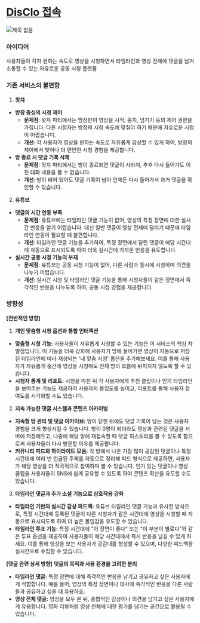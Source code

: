 # [DisClo 접속](http://43.203.154.25/)

![제목 없음](https://github.com/user-attachments/assets/0c135541-5ca3-41d8-8b6a-d64b466e74b8)

### 아이디어

사용자들이 각자 원하는 속도로 영상을 시청하면서 타임라인과 영상 전체에 댓글을 남겨 소통할 수 있는 자유로운 공동 시청 플랫폼

### 기존 서비스의 불편함

1. **왓챠**
- **방장 중심의 시청 제어**
    - **문제점**: 왓챠 파티에서는 방장만이 영상을 시작, 중지, 넘기기 등의 제어 권한을 가집니다. 다른 시청자는 방장의 시청 속도에 맞춰야 하기 때문에 자유로운 시청이 어렵습니다.
    - **개선**: 각 사용자가 영상을 원하는 속도로 자유롭게 감상할 수 있게 하여, 방장의 제어에서 벗어나 더 편안한 시청 경험을 제공합니다.
- **방 종료 시 댓글 기록 삭제**
    - **문제점**: 왓챠 파티에서는 방이 종료되면 댓글이 사라져, 추후 다시 들어가도 이전 대화 내용을 볼 수 없습니다.
    - **개선**: 방이 비어 있어도 댓글 기록이 남아 언제든 다시 들어가서 과거 댓글을 확인할 수 있습니다.
2. **유튜브**
- **댓글의 시간 연동 부족**
    - **문제점**: 유튜브에는 타임라인 댓글 기능이 없어, 영상의 특정 장면에 대한 실시간 반응을 얻기 어렵습니다. 대신 일반 댓글이 영상 전체에 달리기 때문에 타임라인 연동이 필요할 때 불편합니다.
    - **개선**: 타임라인 댓글 기능을 추가하여, 특정 장면에서 달린 댓글이 해당 시간대에 자동으로 표시되도록 하여 더욱 실시간에 가까운 반응을 유도합니다.
- **실시간 공동 시청 기능의 부재**
    - **문제점**: 유튜브는 공동 시청 기능이 없어, 다른 사람과 동시에 시청하며 의견을 나누기 어렵습니다.
    - **개선**: 실시간 시청 및 타임라인 댓글 기능을 통해 시청자들이 같은 장면에서 즉각적인 반응을 나누도록 하여, 공동 시청 경험을 제공합니다.

### 방향성

**[전반적인 방향]**

1. **개인 맞춤형 시청 옵션과 통합 인터랙션**
- **맞춤형 시청 기능:** 사용자들이 자유롭게 시청할 수 있는 기능은 이 서비스의 핵심 차별점입니다. 이 기능을 더욱 강화해 사용자가 방에 들어가면 영상이 자동으로 저장된 타임라인에 따라 재생되는 '내 맞춤 시청' 옵션을 추가해보세요. 이를 통해 사용자가 자유롭게 중간에 영상을 시청해도 전체 방의 흐름에 뒤처지지 않도록 할 수 있습니다.
- **시청자 통계 및 리포트:** 시청을 마친 뒤 각 사용자에게 추천 클립이나 인기 타임라인을 보여주는 기능도 제공하여 사용자의 몰입도를 높이고, 리포트를 통해 사용자 참여도를 시각화할 수도 있습니다.

2. **지속 가능한 댓글 시스템과 콘텐츠 아카이빙**
- **지속형 방 관리 및 댓글 아카이브:** 방이 닫힌 뒤에도 댓글 기록이 남는 것은 사용자 경험을 크게 향상시킬 수 있습니다. 방이 0명이 되더라도 영상과 관련된 댓글을 서버에 저장해두고, 나중에 해당 방에 재접속할 때 댓글 히스토리를 볼 수 있도록 함으로써 사용자들이 다시 방문할 이유를 제공합니다.
- **커뮤니티 피드와 하이라이트 모음:** 각 방에서 나온 가장 많이 공감된 댓글이나 특정 시간대에 여러 번 언급된 주제를 자동으로 정리해 피드 형식으로 제공하면, 사용자가 해당 영상을 더 적극적으로 참여하며 볼 수 있습니다. 인기 있는 댓글이나 영상 클립을 사용자들이 SNS에 쉽게 공유할 수 있도록 하여 콘텐츠 확산을 유도할 수도 있습니다.

3. **타임라인 댓글과 추가 소셜 기능으로 상호작용 강화**
- **타임라인 기반의 실시간 감상 피드백:** 유튜브 타임라인 댓글 기능과 유사한 방식으로, 특정 시간대에 등록된 댓글이 다른 시청자가 같은 시간대에 영상을 시청할 때 자동으로 표시되도록 하여 더 높은 몰입감을 유도할 수 있습니다.
- **타임라인 투표 기능:** 특정 시간대에 "이 장면이 좋다" 또는 "이 부분이 별로다"와 같은 투표 옵션을 제공하여 사용자들이 해당 시간대에서 즉시 반응을 남길 수 있게 하세요. 이를 통해 영상을 보는 사용자가 공감대를 형성할 수 있으며, 다양한 피드백을 실시간으로 수집할 수 있습니다.


**[댓글 관련 상세 방향]**
**댓글의 목적과 사용 환경을 고려한 분리**
- **타임라인 댓글:** 특정 장면에 대해 즉각적인 반응을 남기고 공유하고 싶은 사용자에게 적합합니다. 예를 들어, 영상의 특정 장면이나 대사에 즉각적인 반응을 다른 사람들과 공유하고 싶을 때 유용하죠.
- **영상 전체 댓글:** 영상을 모두 본 뒤, 종합적인 감상이나 의견을 남기고 싶은 사용자에게 유용합니다. 영화 리뷰처럼 영상 전체에 대한 평가를 남기는 공간으로 활용될 수 있습니다.
